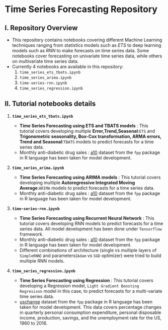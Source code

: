 # Time Series Forecasting Repository

## I. Repository Overview
- This repository contains notebooks covering different Machine Learning techniques ranging from statistics models such as *ETS* to deep learning models such as *RNN* to make forecasts on time series data. Some notebooks cover forecasting on univariate time series data, while others on multivariate time series data.
- Currently 4 notebooks are available in this repository:
  1. `time_series_ets_tbats.ipynb`
  2. `time_series_arima.ipynb`
  3. `time-series-rnn.ipynb`
  4. `time_series_regression.ipynb`

## II. Tutorial notebooks details
1. **`time_series_ets_tbats.ipynb`**
   - **Time Series Forecasting using ETS and TBATS models** : This tutorial covers developing multiple **Error,Trend,Seasonal**:`ETS` and **Trigonometric seasonality, Box-Cox transformation, ARMA errors, Trend and Seasonal**:`TBATS` models to predict forecasts for a time series data.
   - Monthly anti-diabetic drug sales : [a10](https://rdrr.io/cran/fpp/man/a10.html) dataset from the `fpp` package in R language has been taken for model development.

2. **`time_series_arima.ipynb`**
   - **Time Series Forecasting using ARIMA models** : This tutorial covers developing multiple **Autoregressive Integrated Moving Average**:`ARIMA` models to predict forecasts for a time series data.
   - Monthly anti-diabetic drug sales : [a10](https://rdrr.io/cran/fpp/man/a10.html) dataset from the `fpp` package in R language has been taken for model development.

3. **`time-series-rnn.ipynb`**
   - **Time Series Forecasting using Recurrent Neural Network** : This tutorial covers developing RNN models to predict forecasts for a time series data. All model development has been done under `Tensorflow` framework.
   - Monthly anti-diabetic drug sales : [a10](https://rdrr.io/cran/fpp/man/a10.html) dataset from the `fpp` package in R language has been taken for model development.
   - Different combinations of architecture (single vs multiple layers of `SimpleRNN`) and parameters(`Adam` vs `SGD` optimizer) were tried to build multiple RNN models.

4. **`time_series_regression.ipynb`**
   - **Time Series Forecasting using Regression** : This tutorial covers developing a Regression model, `Light Gradient Boosting Regresison` model in this case, to predict forecasts for a multi-variate time series data.
   - [uschange](https://rdrr.io/github/robjhyndman/fpp/man/uschange.html) dataset from the `fpp` package in R language has been taken for model development. This data covers percentage changes in quarterly personal consumption expenditure, personal disposable income, production, savings, and the unemployment rate for the US, 1960 to 2016.
